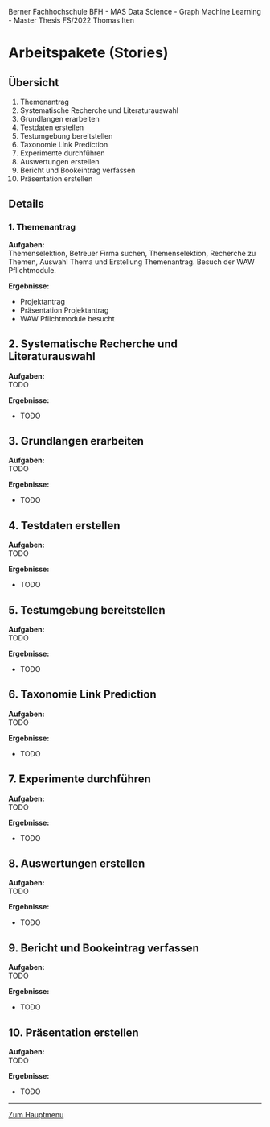 Berner Fachhochschule BFH - MAS Data Science - Graph Machine Learning - Master Thesis FS/2022 Thomas Iten

# Arbeitspakete (Stories)

## Übersicht

1. Themenantrag
2. Systematische Recherche und Literaturauswahl
3. Grundlangen erarbeiten
4. Testdaten erstellen
5. Testumgebung bereitstellen
6. Taxonomie Link Prediction 
7. Experimente durchführen
8. Auswertungen erstellen
9. Bericht und Bookeintrag verfassen
10. Präsentation erstellen

## Details

### 1. Themenantrag

**Aufgaben:**<br />
Themenselektion, Betreuer Firma suchen, Themenselektion, Recherche zu Themen,
Auswahl Thema und Erstellung Themenantrag. Besuch der WAW Pflichtmodule.

**Ergebnisse:**
- Projektantrag
- Präsentation Projektantrag
- WAW Pflichtmodule besucht


## 2. Systematische Recherche und Literaturauswahl

**Aufgaben:**<br />
TODO

**Ergebnisse:**
- TODO


## 3. Grundlangen erarbeiten

**Aufgaben:**<br />
TODO

**Ergebnisse:**
- TODO


## 4. Testdaten erstellen

**Aufgaben:**<br />
TODO

**Ergebnisse:**
- TODO


## 5. Testumgebung bereitstellen

**Aufgaben:**<br />
TODO

**Ergebnisse:**
- TODO


## 6. Taxonomie Link Prediction 

**Aufgaben:**<br />
TODO

**Ergebnisse:**
- TODO


## 7. Experimente durchführen

**Aufgaben:**<br />
TODO

**Ergebnisse:**
- TODO


## 8. Auswertungen erstellen

**Aufgaben:**<br />
TODO

**Ergebnisse:**
- TODO


## 9. Bericht und Bookeintrag verfassen

**Aufgaben:**<br />
TODO

**Ergebnisse:**
- TODO


## 10. Präsentation erstellen

**Aufgaben:**<br />
TODO

**Ergebnisse:**
- TODO

---
[Zum Hauptmenu](../README.md)